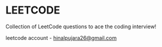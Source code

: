 # LEETCODE
Collection of LeetCode questions to ace the coding interview!


leetcode account - hinalpujara26@gmail.com
